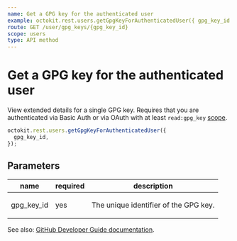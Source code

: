 ```yaml
---
name: Get a GPG key for the authenticated user
example: octokit.rest.users.getGpgKeyForAuthenticatedUser({ gpg_key_id })
route: GET /user/gpg_keys/{gpg_key_id}
scope: users
type: API method
---
```


# Get a GPG key for the authenticated user

View extended details for a single GPG key. Requires that you are authenticated via Basic Auth or via OAuth with at least `read:gpg_key` [scope](https://docs.github.com/apps/building-oauth-apps/understanding-scopes-for-oauth-apps/).

```js
octokit.rest.users.getGpgKeyForAuthenticatedUser({
  gpg_key_id,
});
```

## Parameters

<table>
  <thead>
    <tr>
      <th>name</th>
      <th>required</th>
      <th>description</th>
    </tr>
  </thead>
  <tbody>
    <tr><td>gpg_key_id</td><td>yes</td><td>

The unique identifier of the GPG key.

</td></tr>
  </tbody>
</table>

See also: [GitHub Developer Guide documentation](https://docs.github.com/rest/users/gpg-keys#get-a-gpg-key-for-the-authenticated-user).
